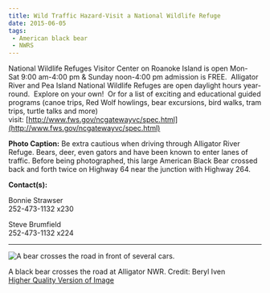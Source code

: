 ```yaml
---
title: Wild Traffic Hazard-Visit a National Wildlife Refuge
date: 2015-06-05
tags:
 - American black bear
 - NWRS
---
```


National Wildlife Refuges Visitor Center on Roanoke Island is open Mon-Sat 9:00 am-4:00 pm & Sunday noon-4:00 pm admission is FREE.  Alligator River and Pea Island National Wildlife Refuges are open daylight hours year-round.  Explore on your own!  Or for a list of exciting and educational guided programs (canoe trips, Red Wolf howlings, bear excursions, bird walks, tram trips, turtle talks and more) visit: [http://www.fws.gov/ncgatewayvc/spec.html](http://www.fws.gov/ncgatewayvc/spec.html)

**Photo Caption:** Be extra cautious when driving through Alligator River Refuge. Bears, deer, even gators and have been known to enter lanes of traffic. Before being photographed, this large American Black Bear crossed back and forth twice on Highway 64 near the junction with Highway 264.

**Contact(s):**  

Bonnie Strawser    
252-473-1132 x230  

Steve Brumfield   
252-473-1132 x224

* * *

![A bear crosses the road in front of several cars.](images/newsUploads/newsThumbs/newsImageThumbC406259D-E145-A897-E7A7747D1F2B253A.jpg)

A black bear crosses the road at Alligator NWR. Credit: Beryl Iven  
[Higher Quality Version of Image](//fws.gov/southeast/news/images/bear-in-boad-beryl-iven.jpg)
